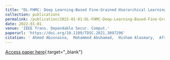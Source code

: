 ```yaml
---
title: "DL-FHMC: Deep Learning-Based Fine-Grained Hierarchical Learning Approach for Robust Malware Classification"
collection: publications
permalink: /publication/2022-01-01-DL-FHMC-Deep-Learning-Based-Fine-Grained-Hierarchical-Learning-Approach-for-Robust-Malware-Classification
date: 2022-01-01
venue: 'IEEE Trans. Dependable Secur. Comput.'
paperurl: 'https://doi.org/10.1109/TDSC.2021.3097296'
citation: ' Ahmed Abusnaina,  Mohammed Abuhamad,  Hisham Alasmary,  Afsah Anwar,  Rhongho Jang,  Saeed Salem,  DaeHun Nyang,  David Mohaisen, &quot;DL-FHMC: Deep Learning-Based Fine-Grained Hierarchical Learning Approach for Robust Malware Classification.&quot; IEEE Trans. Dependable Secur. Comput., 2022.'
---
```

[Access paper here](https://doi.org/10.1109/TDSC.2021.3097296){:target="_blank"}

